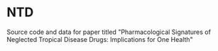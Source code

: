 # NTD
Source code and data for paper titled "Pharmacological Signatures of Neglected Tropical Disease Drugs: Implications for One Health"
